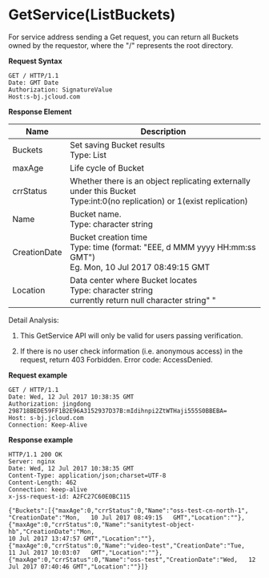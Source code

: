 # GetService(ListBuckets)

For service address sending a Get request, you can return all Buckets owned by the requestor, where the "/" represents the root directory.

**Request Syntax**

```
GET / HTTP/1.1
Date: GMT Date
Authorization: SignatureValue
Host:s-bj.jcloud.com
``` 

**Response Element**

|Name|Description|
|-|-|
|Buckets|Set saving Bucket results<br>Type: List<Bucket>|
|maxAge|Life cycle of Bucket|
|crrStatus|Whether there is an object replicating externally under this Bucket<br>Type:int:0(no replication) or 1(exist replication)|
|Name|Bucket name. <br>Type: character string
|CreationDate|Bucket creation time<br>Type: time (format: "EEE, d MMM yyyy HH:mm:ss   GMT")<br>Eg. Mon, 10 Jul 2017  08:49:15 GMT|
|Location|Data center where Bucket locates<br>Type: character string<br>currently return null character string" "

Detail Analysis:

1. This GetService API will only be valid for users passing verification.

2. If there is no user check information (i.e. anonymous access) in the request, return 403 Forbidden. Error code: AccessDenied.

**Request example**

```
GET / HTTP/1.1
Date: Wed, 12 Jul 2017 10:38:35 GMT
Authorization: jingdong   298718BEDE59FF1B2E96A3152937D37B:mIdihnpi2ZtWTHaji555S0BBEBA=
Host: s-bj.jcloud.com
Connection: Keep-Alive
```

**Response example**

```
HTTP/1.1 200 OK
Server: nginx
Date: Wed, 12 Jul 2017 10:38:35 GMT
Content-Type: application/json;charset=UTF-8
Content-Length: 462
Connection: keep-alive
x-jss-request-id: A2FC27C60E0BC115
 
{"Buckets":[{"maxAge":0,"crrStatus":0,"Name":"oss-test-cn-north-1",
"CreationDate":"Mon,   10 Jul 2017 08:49:15   GMT","Location":""},
{"maxAge":0,"crrStatus":0,"Name":"sanitytest-object-hb","CreationDate":"Mon,   
10 Jul 2017 13:47:57 GMT","Location":""},
{"maxAge":0,"crrStatus":0,"Name":"video-test","CreationDate":"Tue,   11 Jul 2017 10:03:07   GMT","Location":""},
{"maxAge":0,"crrStatus":0,"Name":"oss-test","CreationDate":"Wed,   12 Jul 2017 07:40:46 GMT","Location":""}]}
```
